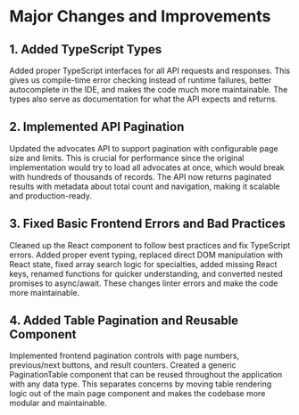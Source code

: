 # Major Changes and Improvements

## 1. Added TypeScript Types

Added proper TypeScript interfaces for all API requests and responses. This gives us compile-time error checking instead of runtime failures, better autocomplete in the IDE, and makes the code much more maintainable. The types also serve as documentation for what the API expects and returns.

## 2. Implemented API Pagination

Updated the advocates API to support pagination with configurable page size and limits. This is crucial for performance since the original implementation would try to load all advocates at once, which would break with hundreds of thousands of records. The API now returns paginated results with metadata about total count and navigation, making it scalable and production-ready.

## 3. Fixed Basic Frontend Errors and Bad Practices

Cleaned up the React component to follow best practices and fix TypeScript errors. Added proper event typing, replaced direct DOM manipulation with React state, fixed array search logic for specialties, added missing React keys, renamed functions for quicker understanding, and converted nested promises to async/await. These changes linter errors and make the code more maintainable.

## 4. Added Table Pagination and Reusable Component

Implemented frontend pagination controls with page numbers, previous/next buttons, and result counters. Created a generic PaginationTable component that can be reused throughout the application with any data type. This separates concerns by moving table rendering logic out of the main page component and makes the codebase more modular and maintainable.
